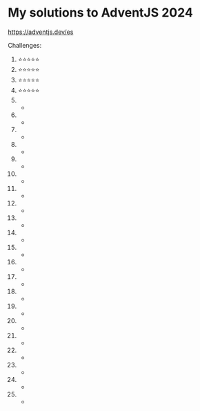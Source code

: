 # My solutions to AdventJS 2024

https://adventjs.dev/es

Challenges:
1. ⭐⭐⭐⭐⭐
2. ⭐⭐⭐⭐⭐
3. ⭐⭐⭐⭐⭐
4. ⭐⭐⭐⭐⭐
5. -
6. -
7. -
8. -
9. -
10. -
11. -
12. -
13. -
14. -
15. -
16. -
17. -
18. -
19. -
20. -
21. -
22. -
23. -
24. -
25. -
